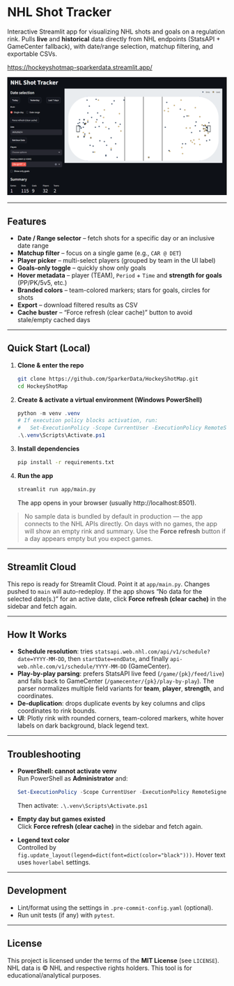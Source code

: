 # NHL Shot Tracker

Interactive Streamlit app for visualizing NHL shots and goals on a regulation rink. Pulls **live** and **historical** data directly from NHL endpoints (StatsAPI + GameCenter fallback), with date/range selection, matchup filtering, and exportable CSVs.

https://hockeyshotmap-sparkerdata.streamlit.app/

![screenshot](docs/screenshot.png)

---

## Features

- **Date / Range selector** – fetch shots for a specific day or an inclusive date range
- **Matchup filter** – focus on a single game (e.g., `CAR @ DET`)
- **Player picker** – multi-select players (grouped by team in the UI label)
- **Goals-only toggle** – quickly show only goals
- **Hover metadata** – player (TEAM), `Period` + `Time` and **strength for goals** (PP/PK/5v5, etc.)
- **Branded colors** – team-colored markers; stars for goals, circles for shots
- **Export** – download filtered results as CSV
- **Cache buster** – “Force refresh (clear cache)” button to avoid stale/empty cached days

---

## Quick Start (Local)

1. **Clone & enter the repo**
   ```bash
   git clone https://github.com/SparkerData/HockeyShotMap.git
   cd HockeyShotMap
   ```

2. **Create & activate a virtual environment (Windows PowerShell)**
   ```powershell
   python -m venv .venv
   # If execution policy blocks activation, run:
   #   Set-ExecutionPolicy -Scope CurrentUser -ExecutionPolicy RemoteSigned
   .\.venv\Scripts\Activate.ps1
   ```

3. **Install dependencies**
   ```bash
   pip install -r requirements.txt
   ```

4. **Run the app**
   ```bash
   streamlit run app/main.py
   ```
   The app opens in your browser (usually http://localhost:8501).

> No sample data is bundled by default in production — the app connects to the NHL APIs directly. On days with no games, the app will show an empty rink and summary. Use the **Force refresh** button if a day appears empty but you expect games.

---

## Streamlit Cloud

This repo is ready for Streamlit Cloud. Point it at `app/main.py`. Changes pushed to `main` will auto-redeploy. If the app shows “No data for the selected date(s.)” for an active date, click **Force refresh (clear cache)** in the sidebar and fetch again.

---

## How It Works

- **Schedule resolution**: tries `statsapi.web.nhl.com/api/v1/schedule?date=YYYY-MM-DD`, then `startDate=endDate`, and finally `api-web.nhle.com/v1/schedule/YYYY-MM-DD` (GameCenter).  
- **Play-by-play parsing**: prefers StatsAPI live feed (`/game/{pk}/feed/live`) and falls back to GameCenter (`/gamecenter/{pk}/play-by-play`). The parser normalizes multiple field variants for **team**, **player**, **strength**, and coordinates.  
- **De-duplication**: drops duplicate events by key columns and clips coordinates to rink bounds.  
- **UI**: Plotly rink with rounded corners, team-colored markers, white hover labels on dark background, black legend text.

---

## Troubleshooting

- **PowerShell: cannot activate venv**  
  Run PowerShell as **Administrator** and:
  ```powershell
  Set-ExecutionPolicy -Scope CurrentUser -ExecutionPolicy RemoteSigned
  ```
  Then activate: `.\.venv\Scripts\Activate.ps1`

- **Empty day but games existed**  
  Click **Force refresh (clear cache)** in the sidebar and fetch again.

- **Legend text color**  
  Controlled by `fig.update_layout(legend=dict(font=dict(color="black")))`. Hover text uses `hoverlabel` settings.

---

## Development

- Lint/format using the settings in `.pre-commit-config.yaml` (optional).
- Run unit tests (if any) with `pytest`.

---

## License

This project is licensed under the terms of the **MIT License** (see `LICENSE`). NHL data is © NHL and respective rights holders. This tool is for educational/analytical purposes.
